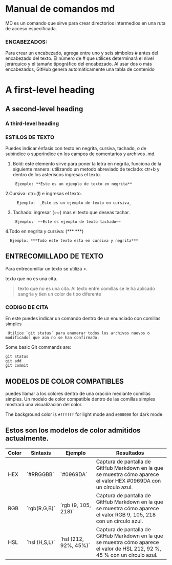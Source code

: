  # Manual de comandos md 
MD es un comando que sirve para crear directorios intermedios en una ruta de acceso especificada.

### ENCABEZADOS:
Para crear un encabezado, agrega entre uno y seis símbolos # antes del encabezado del texto. El número de # que utilices determinará el nivel jerárquico y el tamaño tipográfico del encabezado.
Al usar dos o más encabezados, GitHub genera automáticamente una tabla de contenido 

# A first-level heading
## A second-level heading
### A third-level heading

### ESTILOS DE TEXTO 
Puedes indicar énfasis con texto en negrita, cursiva, tachado, o de subíndice o superíndice en los campos de comentarios y archivos .md.
1. Bold: este elemento sirve para poner la letra en negrita, funciona de la siguiente manera:
   utilizando un metodo abreviado de teclado: ctr+b y dentro de los asteriscos ingresas el texto.

        Ejemplo: **Este es un ejemplo de texto en negrita**

2.Cursiva: ctr+(I) e ingresas el texto. 

         Ejemplo:  _Este es un ejemplo de texto en cursiva_ 
      
3. Tachado: ingresar (~~) mas el texto que deseas tachar.
 
        Ejemplo:  ~~Este es ejemplo de texto tachado~~
   
4.Todo en negrita y cursiva: (*** ***) 

      Ejemplo: ***Todo este texto esta en cursiva y negrita***
   
## ENTRECOMILLADO DE TEXTO 
Para entrecomillar un texto se utiliza >.

texto que no es una cita.


> texto que no es una cita.
Al texto entre comillas se le ha aplicado sangria y tien un color de tipo diferente

### CODIGO DE CITA
 En este puedes indicar un comando dentro de un enunciado con comillas simples 
 
     Utilice `git status` para enumerar todos los archivos nuevos o modificados que aún no se han confirmado.

  Some basic Git commands are:
```
git status
git add
git commit
```

## MODELOS DE COLOR COMPATIBLES
puedes llamar a los colores dentro de una oración mediante comillas simples. Un modelo de color compatible dentro de las comillas simples mostrará una visualización del color.

 The background color is `#ffffff` for light mode and `#000000` for dark mode.



 ## Estos son los modelos de color admitidos actualmente.

| Color | Sintaxis     | Ejemplo        | Resultados                                                                                       |
|-------|--------------|----------------|--------------------------------------------------------------------------------------------------|
| HEX   | \`#RRGGBB\`  | \`#0969DA\`   | Captura de pantalla de GitHub Markdown en la que se muestra cómo aparece el valor HEX #0969DA con un círculo azul.  |
| RGB   | \`rgb(R,G,B)\` | \`rgb (9, 105, 218)\` | Captura de pantalla de GitHub Markdown en la que se muestra cómo aparece el valor RGB 9, 105, 218 con un círculo azul.  |
| HSL   | \`hsl (H,S,L)\` | \`hsl (212, 92%, 45%)\` | Captura de pantalla de GitHub Markdown en la que se muestra cómo aparece el valor de HSL 212, 92 %, 45 % con un círculo azul.  |





 



       
       


